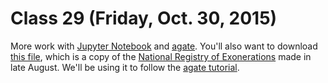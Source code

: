 # Class 29 (Friday, Oct. 30, 2015)

More work with [Jupyter Notebook](http://jupyter.readthedocs.org/en/latest/install.html) and [agate](http://agate.readthedocs.org/en/1.0.1/). You'll also want to download [this file](https://github.com/onyxfish/agate/blob/master/examples/realdata/exonerations-20150828.csv), which is a copy of the [National Registry of Exonerations](http://www.law.umich.edu/special/exoneration/Pages/detaillist.aspx) made in late August. We'll be using it to follow the [agate tutorial](http://agate.readthedocs.org/en/1.0.0/tutorial.html).